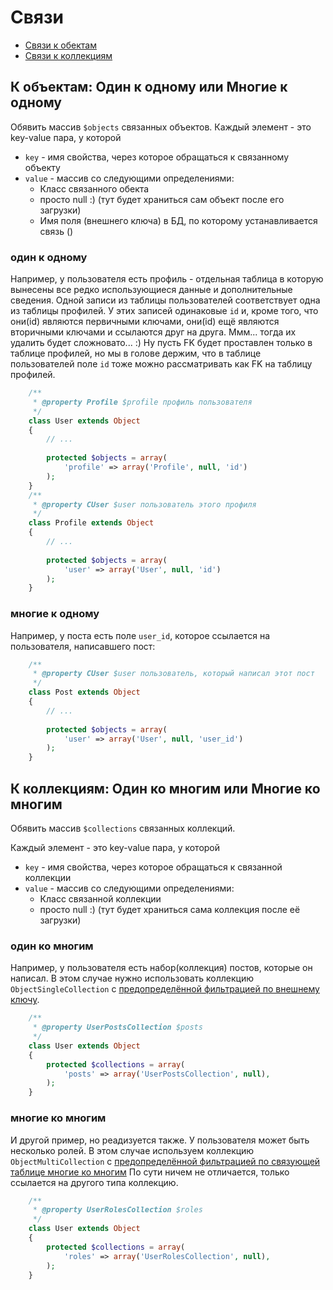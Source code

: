 Связи
=====

- [Связи к обектам](#К-объектам-Один-к-одному-или-Многие-к-одному)
- [Связи к коллекциям](#К-коллекциям-Один-ко-многим-или-Многие-ко-многим)


К объектам: Один к одному или Многие к одному
---------------------------------------------

Обявить массив `$objects` связанных объектов.
Каждый элемент - это key-value пара, у которой
- `key` - имя свойства, через которое обращаться к связанному объекту
- `value` - массив со следующими определениями:
  - Класс связанного обекта
  - просто null :) (тут будет храниться сам объект после его загрузки)
  - Имя поля (внешнего ключа) в БД, по которому устанавливается связь ()

### один к одному

Например, у пользователя есть профиль - отдельная таблица в которую вынесены
все редко использующиеся данные и дополнительные сведения.
Одной записи из таблицы пользователей соответствует одна из таблицы профилей.
У этих записей одинаковые `id` и, кроме того, что они(id) являются первичными ключами,
они(id) ещё являются вторичными ключами и ссылаются друг на друга. Ммм... тогда их удалить
будет сложновато... :) Ну пусть FK будет проставлен только в таблице профилей,
но мы в голове держим, что в таблице пользователей поле `id` тоже можно рассматривать как
FK на таблицу профилей.

```php
	/**
	 * @property Profile $profile профиль пользователя
	 */
	class User extends Object
	{
		// ...
		
		protected $objects = array(
			'profile' => array('Profile', null, 'id')
		);
	}
	/**
	 * @property CUser $user пользователь этого профиля
	 */
	class Profile extends Object
	{
		// ...
		
		protected $objects = array(
			'user' => array('User', null, 'id')
		);
	}
```	

### многие к одному

Например, у поста есть поле `user_id`, которое ссылается на пользователя,
написавшего пост:

```php
	/**
	 * @property CUser $user пользователь, который написал этот пост
	 */
	class Post extends Object
	{
		// ...
		
		protected $objects = array(
			'user' => array('User', null, 'user_id')
		);
	}
```



К коллекциям: Один ко многим или Многие ко многим
-------------------------------------------------

Обявить массив `$collections` связанных коллекций.

Каждый элемент - это key-value пара, у которой
- `key` - имя свойства, через которое обращаться к связанной коллекции
- `value` - массив со следующими определениями:
  - Класс связанной коллекции
  - просто null :) (тут будет храниться сама коллекция после её загрузки)

### один ко многим

Например, у пользователя есть набор(коллекция) постов, которые он написал.
В этом случае нужно использовать коллекцию `ObjectSingleCollection` с
[предопределённой фильтрацией по внешнему ключу](collection.md#Один-ко-многим).

```php
	/**
	 * @property UserPostsCollection $posts
	 */
	class User extends Object
	{
		protected $collections = array(
			'posts' => array('UserPostsCollection', null),
		);
	}
```

### многие ко многим

И другой пример, но реадизуется также. У пользователя может быть несколько ролей.
В этом случае используем коллекцию `ObjectMultiCollection` с
[предопределённой фильтрацией по связующей таблице многие ко многим](collection.md#Многие-ко-многим)
По сути ничем не отличается, только ссылается на другого типа коллекцию.

```php
	/**
	 * @property UserRolesCollection $roles
	 */
	class User extends Object
	{
		protected $collections = array(
			'roles' => array('UserRolesCollection', null),
		);
	}
```
